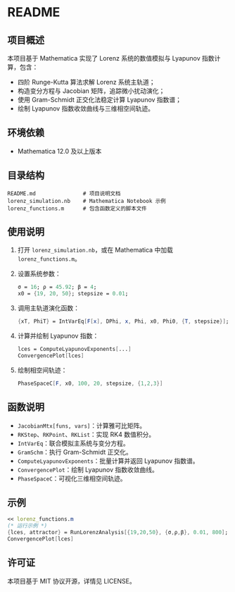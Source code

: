 # README

## 项目概述

本项目基于 Mathematica 实现了 Lorenz 系统的数值模拟与 Lyapunov 指数计算，包含：

* 四阶 Runge-Kutta 算法求解 Lorenz 系统主轨道；
* 构造变分方程与 Jacobian 矩阵，追踪微小扰动演化；
* 使用 Gram-Schmidt 正交化法稳定计算 Lyapunov 指数谱；
* 绘制 Lyapunov 指数收敛曲线与三维相空间轨迹。

## 环境依赖

* Mathematica 12.0 及以上版本

## 目录结构

```
README.md               # 项目说明文档
lorenz_simulation.nb    # Mathematica Notebook 示例
lorenz_functions.m      # 包含函数定义的脚本文件
```

## 使用说明

1. 打开 `lorenz_simulation.nb`，或在 Mathematica 中加载 `lorenz_functions.m`。
2. 设置系统参数：

   ```mathematica
   σ = 16; ρ = 45.92; β = 4;
   x0 = {19, 20, 50}; stepsize = 0.01;
   ```
3. 调用主轨道演化函数：

   ```mathematica
   {xT, PhiT} = IntVarEq[F[x], DPhi, x, Phi, x0, Phi0, {T, stepsize}];
   ```
4. 计算并绘制 Lyapunov 指数：

   ```mathematica
   lces = ComputeLyapunovExponents[...]    
   ConvergencePlot[lces]
   ```
5. 绘制相空间轨迹：

   ```mathematica
   PhaseSpaceC[F, x0, 100, 20, stepsize, {1,2,3}]
   ```

## 函数说明

* `JacobianMtx[funs, vars]`：计算雅可比矩阵。
* `RKStep`、`RKPoint`、`RKList`：实现 RK4 数值积分。
* `IntVarEq`：联合模拟主系统与变分方程。
* `GramSchm`：执行 Gram-Schmidt 正交化。
* `ComputeLyapunovExponents`：批量计算并返回 Lyapunov 指数谱。
* `ConvergencePlot`：绘制 Lyapunov 指数收敛曲线。
* `PhaseSpaceC`：可视化三维相空间轨迹。

## 示例

```mathematica
<< lorenz_functions.m
(* 运行示例 *)
{lces, attractor} = RunLorenzAnalysis[{19,20,50}, {σ,ρ,β}, 0.01, 800];
ConvergencePlot[lces]
```

## 许可证

本项目基于 MIT 协议开源，详情见 LICENSE。
